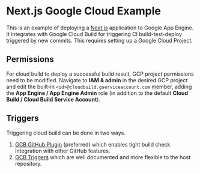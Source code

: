 # Next.js Google Cloud Example

This is an example of deploying a [Next.js](https://nextjs.org/) application to Google App Engine. It integrates with Google Cloud Build for triggering CI build-test-deploy triggered by new commits. This requires setting up a Google Cloud Project.

## Permissions

For cloud build to deploy a successful build result, GCP project permissions need to be modified. Navigate to **IAM & admin** in the desired GCP project and edit the built-in `<id>@cloudbuild.gserviceaccount.com` member, adding the **App Engine / App Engine Admin** role (in addition to the default **Cloud Build / Cloud Build Service Account**).

## Triggers

Triggering cloud build can be done in two ways.

1. [GCB GitHub Plugin](https://github.com/marketplace/google-cloud-build) (preferred) which enables tight build check integration with other GitHub features.
2. [GCB Triggers](https://cloud.google.com/cloud-build/docs/running-builds/automate-builds) which are well documented and more flexible to the host repository.
